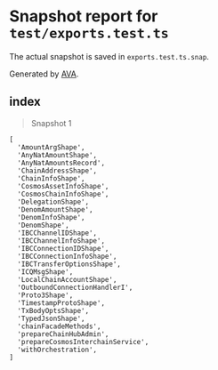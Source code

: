 # Snapshot report for `test/exports.test.ts`

The actual snapshot is saved in `exports.test.ts.snap`.

Generated by [AVA](https://avajs.dev).

## index

> Snapshot 1

    [
      'AmountArgShape',
      'AnyNatAmountShape',
      'AnyNatAmountsRecord',
      'ChainAddressShape',
      'ChainInfoShape',
      'CosmosAssetInfoShape',
      'CosmosChainInfoShape',
      'DelegationShape',
      'DenomAmountShape',
      'DenomInfoShape',
      'DenomShape',
      'IBCChannelIDShape',
      'IBCChannelInfoShape',
      'IBCConnectionIDShape',
      'IBCConnectionInfoShape',
      'IBCTransferOptionsShape',
      'ICQMsgShape',
      'LocalChainAccountShape',
      'OutboundConnectionHandlerI',
      'Proto3Shape',
      'TimestampProtoShape',
      'TxBodyOptsShape',
      'TypedJsonShape',
      'chainFacadeMethods',
      'prepareChainHubAdmin',
      'prepareCosmosInterchainService',
      'withOrchestration',
    ]
